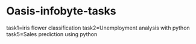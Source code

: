 # Oasis-infobyte-tasks
task1=iris flower classification 
task2=Unemployment analysis with python 
task5=Sales prediction using python 
